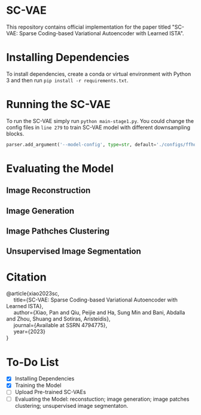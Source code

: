# SC-VAE
This repository contains official implementation for the paper titled "SC-VAE: Sparse Coding-based Variational Autoencoder with Learned ISTA".

# Installing Dependencies
To install dependencies, create a conda or virtual environment with Python 3 and then run `pip install -r requirements.txt`.

# Running the SC-VAE
To run the SC-VAE simply run `python main-stage1.py`. You could change the config files in `line 279` to train SC-VAE model with different downsampling blocks.
```python
parser.add_argument('--model-config', type=str, default='./configs/ffhq/stage1/ffhq256-scvae16x16.yaml')
```

# Evaluating the Model
## Image Reconstruction
## Image Generation
## Image Pathches Clustering
## Unsupervised  Image Segmentation

# Citation
@article{xiao2023sc,    
        &nbsp;&nbsp;&nbsp;&nbsp;&nbsp;title={SC-VAE: Sparse Coding-based Variational Autoencoder with Learned ISTA},    
        &nbsp;&nbsp;&nbsp;&nbsp;&nbsp;author={Xiao, Pan and Qiu, Peijie and Ha, Sung Min and Bani, Abdalla and Zhou, Shuang and Sotiras, Aristeidis},    
        &nbsp;&nbsp;&nbsp;&nbsp;&nbsp;journal={Available at SSRN 4794775},    
        &nbsp;&nbsp;&nbsp;&nbsp;&nbsp;year={2023}    
}

# To-Do List
- [x] Installing Dependencies
- [x] Training the Model
- [ ] Upload Pre-trained SC-VAEs
- [ ] Evaluating the Model: reconstuction; image generation; image patches clustering; unsupervised image segmentaton. 
